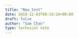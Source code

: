 ```yaml
---
title: "New_test"
date: 2018-12-03T00:14:24+08:00
draft: false
author: "Sam Chan"
type: technical note
---
```


